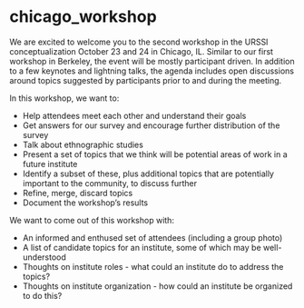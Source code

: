 # chicago_workshop
We are excited to welcome you to the second workshop in the URSSI conceptualization October 23 and 24 in Chicago, IL. Similar to our first workshop in Berkeley, the event will be mostly participant driven. In addition to a few keynotes and lightning talks, the agenda includes open discussions around topics suggested by participants prior to and during the meeting.

In this workshop, we want to:

* Help attendees meet each other and understand their goals
* Get answers for our survey and encourage further distribution of the survey
* Talk about ethnographic studies
* Present a set of topics that we think will be potential areas of work in a future institute
* Identify a subset of these, plus additional topics that are potentially important to the community, to discuss further
* Refine, merge, discard topics
* Document the workshop’s results

We want to come out of this workshop with:

* An informed and enthused set of attendees (including a group photo)
* A list of candidate topics for an institute, some of which may be well-understood
* Thoughts on institute roles - what could an institute do to address the topics?
* Thoughts on institute organization - how could an institute be organized to do this?
